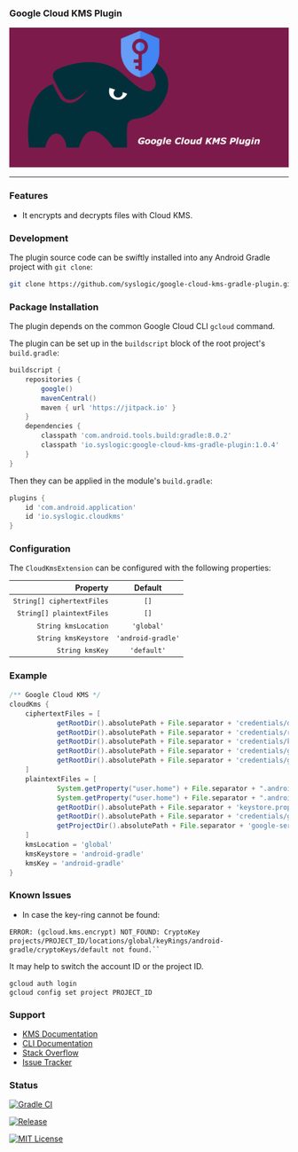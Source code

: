 ### Google Cloud KMS Plugin

![Social Media Preview](https://raw.githubusercontent.com/syslogic/google-cloud-kms-gradle-plugin/master/screenshots/repository.png)

 ---
### Features

 - It encrypts and decrypts files with Cloud KMS.

### Development

The plugin source code can be swiftly installed into any Android Gradle project with `git clone`:

````bash
git clone https://github.com/syslogic/google-cloud-kms-gradle-plugin.git ./buildSrc
````

### Package Installation

The plugin depends on the common Google Cloud CLI `gcloud` command.

The plugin can be set up in the `buildscript` block of the root project's `build.gradle`:
````groovy
buildscript {
    repositories {
        google()
        mavenCentral()
        maven { url 'https://jitpack.io' }
    }
    dependencies {
        classpath 'com.android.tools.build:gradle:8.0.2'
        classpath 'io.syslogic:google-cloud-kms-gradle-plugin:1.0.4'
    }
}
````

Then they can be applied in the module's `build.gradle`:
````groovy
plugins {
    id 'com.android.application'
    id 'io.syslogic.cloudkms'
}
````

### Configuration

The `CloudKmsExtension` can be configured with the following properties:

|                    Property |      Default       |
|----------------------------:|:------------------:|
|  `String[] ciphertextFiles` |        `[]`        |
|   `String[] plaintextFiles` |        `[]`        |
|        `String kmsLocation` |     `'global'`     |
|        `String kmsKeystore` | `'android-gradle'` |
|             `String kmsKey` |    `'default'`     |

### Example

````groovy
/** Google Cloud KMS */
cloudKms {
    ciphertextFiles = [
            getRootDir().absolutePath + File.separator + 'credentials/debug.keystore.enc',
            getRootDir().absolutePath + File.separator + 'credentials/release.keystore.enc',
            getRootDir().absolutePath + File.separator + 'credentials/keystore.properties.enc',
            getRootDir().absolutePath + File.separator + 'credentials/google-service-account.json.enc',
            getRootDir().absolutePath + File.separator + 'credentials/google-services.json.enc'
    ]
    plaintextFiles = [
            System.getProperty("user.home") + File.separator + ".android" + File.separator + "debug.keystore",
            System.getProperty("user.home") + File.separator + ".android" + File.separator + "release.keystore",
            getRootDir().absolutePath + File.separator + 'keystore.properties',
            getRootDir().absolutePath + File.separator + 'credentials/google-service-account.json',
            getProjectDir().absolutePath + File.separator + 'google-services.json'
    ]
    kmsLocation = 'global'
    kmsKeystore = 'android-gradle'
    kmsKey = 'android-gradle'
}
````
### Known Issues
 - In case the key-ring cannot be found:
````
ERROR: (gcloud.kms.encrypt) NOT_FOUND: CryptoKey projects/PROJECT_ID/locations/global/keyRings/android-gradle/cryptoKeys/default not found.``
````

It may help to switch the account ID or the project ID.
````
gcloud auth login
gcloud config set project PROJECT_ID
````

### Support
 - [KMS Documentation](https://cloud.google.com/kms/doc)
 - [CLI Documentation](https://cloud.google.com/sdk/gcloud/reference/kms)
 - [Stack Overflow](https://stackoverflow.com/questions/tagged/google-cloud-kms)
 - [Issue Tracker](https://github.com/syslogic/google-cloud-kms-gradle-plugin/issues)

### Status

[![Gradle CI](https://github.com/syslogic/google-cloud-kms-gradle-plugin/actions/workflows/gradle.yml/badge.svg)](https://github.com/syslogic/google-cloud-kms-gradle-plugin/actions/workflows/gradle.yml)

[![Release](https://jitpack.io/v/syslogic/google-cloud-kms-gradle-plugin.svg)](https://jitpack.io/#io.syslogic/google-cloud-kms-gradle-plugin)

[![MIT License](https://img.shields.io/github/license/syslogic/google-cloud-kms-gradle-plugin)](https://github.com/syslogic/agconnect-publishing-gradle-plugin/blob/master/LICENSE)
